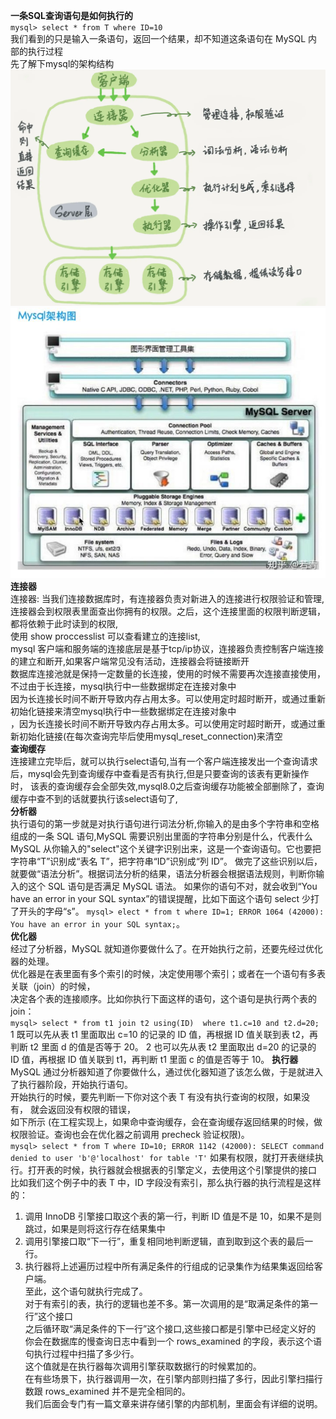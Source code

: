 **一条SQL查询语句是如何执行的**</br>
`mysql> select * from T where ID=10`</br>
我们看到的只是输入一条语句，返回一个结果，却不知道这条语句在 MySQL 内部的执行过程</br>
先了解下mysql的架构结构</br>
![img_1.png](img_1.png)</br>
![img.png](img.png)</br>
**连接器**</br>
连接器: 当我们连接数据库时，有连接器负责对新进入的连接进行权限验证和管理,</br>
连接器会到权限表里面查出你拥有的权限。之后，这个连接里面的权限判断逻辑，都将依赖于此时读到的权限,</br>
使用 show proccesslist 可以查看建立的连接list,</br>
mysql 客户端和服务端的连接底层是基于tcp/ip协议，连接器负责控制客户端连接的建立和断开,如果客户端常见没有活动，连接器会将链接断开</br>
数据库连接池就是保持一定数量的长连接，使用的时候不需要再次连接直接使用，不过由于长连接，mysql执行中一些数据绑定在连接对象中</br>
因为长连接长时间不断开导致内存占用太多。可以使用定时超时断开，或通过重新初始化链接来清空mysql执行中一些数据绑定在连接对象中</br>
，因为长连接长时间不断开导致内存占用太多。可以使用定时超时断开，或通过重新初始化链接(在每次查询完毕后使用mysql_reset_connection)来清空</br>
**查询缓存**</br>
连接建立完毕后，就可以执行select语句,当有一个客户端连接发出一个查询请求后，mysql会先到查询缓存中查看是否有执行,但是只要查询的该表有更新操作时，
该表的查询缓存会全部失效,mysql8.0之后查询缓存功能被全部删除了，查询缓存中查不到的话就要执行该select语句了,</br>
**分析器** </br>
执行语句的第一步就是对执行语句进行词法分析,你输入的是由多个字符串和空格组成的一条 SQL 语句,MySQL 需要识别出里面的字符串分别是什么，代表什么
MySQL 从你输入的"select"这个关键字识别出来，这是一个查询语句。它也要把字符串“T”识别成“表名 T”，把字符串“ID”识别成“列 ID”。
做完了这些识别以后，就要做“语法分析”。根据词法分析的结果，语法分析器会根据语法规则，判断你输入的这个 SQL 语句是否满足 MySQL 语法。
如果你的语句不对，就会收到“You have an error in your SQL syntax”的错误提醒，比如下面这个语句 select 少打了开头的字母“s”。
`mysql> elect * from t where ID=1;
ERROR 1064 (42000): You have an error in your SQL syntax;`。</br>
**优化器**</br>
经过了分析器，MySQL 就知道你要做什么了。在开始执行之前，还要先经过优化器的处理。</br>
优化器是在表里面有多个索引的时候，决定使用哪个索引；或者在一个语句有多表关联（join）的时候，</br>
决定各个表的连接顺序。比如你执行下面这样的语句，这个语句是执行两个表的 join：</br>
`mysql> select * from t1 join t2 using(ID)  where t1.c=10 and t2.d=20;`</br>
1 既可以先从表 t1 里面取出 c=10 的记录的 ID 值，再根据 ID 值关联到表 t2，再判断 t2 里面 d 的值是否等于 20。
2 也可以先从表 t2 里面取出 d=20 的记录的 ID 值，再根据 ID 值关联到 t1，再判断 t1 里面 c 的值是否等于 10。
**执行器**</br>
MySQL 通过分析器知道了你要做什么，通过优化器知道了该怎么做，于是就进入了执行器阶段，开始执行语句。</br>
开始执行的时候，要先判断一下你对这个表 T 有没有执行查询的权限，如果没有， 就会返回没有权限的错误，</br>
如下所示 (在工程实现上，如果命中查询缓存，会在查询缓存返回结果的时候，做权限验证。查询也会在优化器之前调用 precheck 验证权限)。</br>
`mysql> select * from T where ID=10;
ERROR 1142 (42000): SELECT command denied to user 'b'@'localhost' for table 'T'`
如果有权限，就打开表继续执行。打开表的时候，执行器就会根据表的引擎定义，去使用这个引擎提供的接口</br>
比如我们这个例子中的表 T 中，ID 字段没有索引，那么执行器的执行流程是这样的：</br>
1. 调用 InnoDB 引擎接口取这个表的第一行，判断 ID 值是不是 10，如果不是则跳过，如果是则将这行存在结果集中</br>
2. 调用引擎接口取“下一行”，重复相同地判断逻辑，直到取到这个表的最后一行。</br>
3. 执行器将上述遍历过程中所有满足条件的行组成的记录集作为结果集返回给客户端。</br>
至此，这个语句就执行完成了。</br>
对于有索引的表，执行的逻辑也差不多。第一次调用的是“取满足条件的第一行”这个接口</br>
之后循环取“满足条件的下一行”这个接口,这些接口都是引擎中已经定义好的</br>
你会在数据库的慢查询日志中看到一个 rows_examined 的字段，表示这个语句执行过程中扫描了多少行。</br>
这个值就是在执行器每次调用引擎获取数据行的时候累加的。</br>
在有些场景下，执行器调用一次，在引擎内部则扫描了多行，因此引擎扫描行数跟 rows_examined 并不是完全相同的。</br>
   我们后面会专门有一篇文章来讲存储引擎的内部机制，里面会有详细的说明。</br>


















